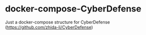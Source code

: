 # docker-compose-CyberDefense
Just a docker-compose structure for CyberDefense (https://github.com/zhida-li/CyberDefense)
